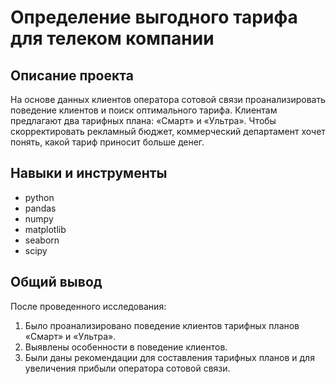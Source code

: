 # Определение выгодного тарифа для телеком компании

## Описание проекта
На основе данных клиентов оператора сотовой связи проанализировать поведение клиентов и поиск оптимального тарифа. Клиентам предлагают два тарифных плана: «Смарт» и «Ультра». Чтобы скорректировать рекламный бюджет, коммерческий департамент хочет понять, какой тариф приносит больше денег.

## Навыки и инструменты
- python
- pandas
- numpy
- matplotlib
- seaborn
- scipy

## Общий вывод
После проведенного исследования:
1. Было проанализировано поведение клиентов тарифных планов «Смарт» и «Ультра».
2. Выявлены особенности в поведение клиентов.
3. Были даны рекомендации для составления тарифных планов и для увеличения прибыли оператора сотовой связи.
